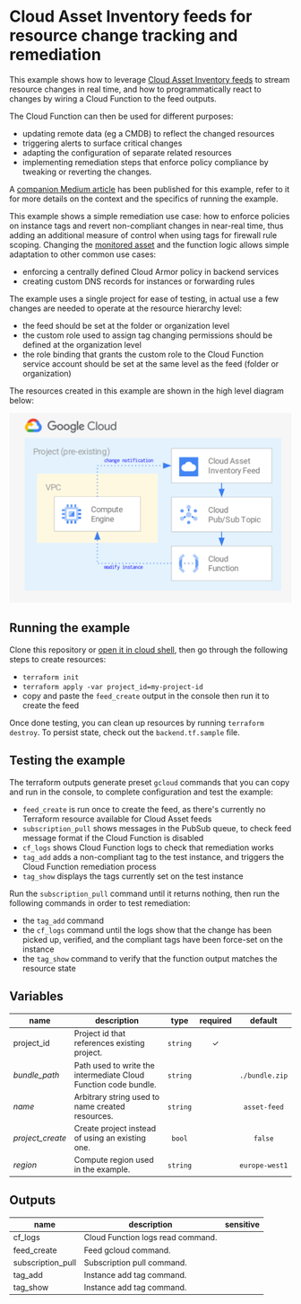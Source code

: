 # Cloud Asset Inventory feeds for resource change tracking and remediation

This example shows how to leverage [Cloud Asset Inventory feeds](https://cloud.google.com/asset-inventory/docs/monitoring-asset-changes) to stream resource changes in real time, and how to programmatically react to changes by wiring a Cloud Function to the feed outputs.

The Cloud Function can then be used for different purposes:

- updating remote data (eg a CMDB) to reflect the changed resources
- triggering alerts to surface critical changes
- adapting the configuration of separate related resources
- implementing remediation steps that enforce policy compliance by tweaking or reverting the changes.

A [companion Medium article](https://medium.com/google-cloud/using-cloud-asset-inventory-feeds-for-dynamic-configuration-and-policy-enforcement-c37b6a590c49) has been published for this example, refer to it for more details on the context and the specifics of running the example.

This example shows a simple remediation use case: how to enforce policies on instance tags and revert non-compliant changes in near-real time, thus adding an additional measure of control when using tags for firewall rule scoping. Changing the [monitored asset](https://cloud.google.com/asset-inventory/docs/supported-asset-types) and the function logic allows simple adaptation to other common use cases:

- enforcing a centrally defined Cloud Armor policy in backend services
- creating custom DNS records for instances or forwarding rules

The example uses a single project for ease of testing, in actual use a few changes are needed to operate at the resource hierarchy level:

- the feed should be set at the folder or organization level
- the custom role used to assign tag changing permissions should be defined at the organization level
- the role binding that grants the custom role to the Cloud Function service account should be set at the same level as the feed (folder or organization)

The resources created in this example are shown in the high level diagram below:

<img src="diagram.png" width="640px">


## Running the example

Clone this repository or [open it in cloud shell](https://ssh.cloud.google.com/cloudshell/editor?cloudshell_git_repo=https%3A%2F%2Fgithub.com%2Fterraform-google-modules%2Fcloud-foundation-fabric&cloudshell_print=cloud-shell-readme.txt&cloudshell_working_dir=cloud-operations%2Fasset-inventory-feed-remediation), then go through the following steps to create resources:

- `terraform init`
- `terraform apply -var project_id=my-project-id`
- copy and paste the `feed_create` output in the console then run it to create the feed

Once done testing, you can clean up resources by running `terraform destroy`. To persist state, check out the `backend.tf.sample` file.

## Testing the example

The terraform outputs generate preset `gcloud` commands that you can copy and run in the console, to complete configuration and test the example:

- `feed_create` is run once to create the feed, as there's currently no Terraform resource available for Cloud Asset feeds
- `subscription_pull` shows messages in the PubSub queue, to check feed message format if the Cloud Function is disabled
- `cf_logs` shows Cloud Function logs to check that remediation works
- `tag_add` adds a non-compliant tag to the test instance, and triggers the Cloud Function remediation process
- `tag_show` displays the tags currently set on the test instance

Run the `subscription_pull` command until it returns nothing, then run the following commands in order to test remediation:

- the `tag_add` command
- the `cf_logs` command until the logs show that the change has been picked up, verified, and the compliant tags have been force-set on the instance
- the `tag_show` command to verify that the function output matches the resource state


<!-- BEGIN TFDOC -->
## Variables

| name | description | type | required | default |
|---|---|:---: |:---:|:---:|
| project_id | Project id that references existing project. | <code title="">string</code> | ✓ |  |
| *bundle_path* | Path used to write the intermediate Cloud Function code bundle. | <code title="">string</code> |  | <code title="">./bundle.zip</code> |
| *name* | Arbitrary string used to name created resources. | <code title="">string</code> |  | <code title="">asset-feed</code> |
| *project_create* | Create project instead of using an existing one. | <code title="">bool</code> |  | <code title="">false</code> |
| *region* | Compute region used in the example. | <code title="">string</code> |  | <code title="">europe-west1</code> |

## Outputs

| name | description | sensitive |
|---|---|:---:|
| cf_logs | Cloud Function logs read command. |  |
| feed_create | Feed gcloud command. |  |
| subscription_pull | Subscription pull command. |  |
| tag_add | Instance add tag command. |  |
| tag_show | Instance add tag command. |  |
<!-- END TFDOC -->

